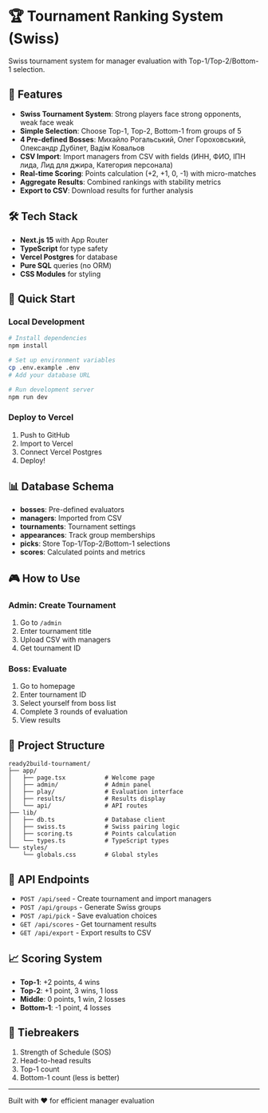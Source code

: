 # 🏆 Tournament Ranking System (Swiss)

Swiss tournament system for manager evaluation with Top-1/Top-2/Bottom-1 selection.

## 🎯 Features

- **Swiss Tournament System**: Strong players face strong opponents, weak face weak
- **Simple Selection**: Choose Top-1, Top-2, Bottom-1 from groups of 5
- **4 Pre-defined Bosses**: Михайло Рогальський, Олег Гороховський, Олександр Дубілет, Вадім Ковальов
- **CSV Import**: Import managers from CSV with fields (ИНН, ФИО, ІПН лида, Лид для джира, Категория персонала)
- **Real-time Scoring**: Points calculation (+2, +1, 0, -1) with micro-matches
- **Aggregate Results**: Combined rankings with stability metrics
- **Export to CSV**: Download results for further analysis

## 🛠 Tech Stack

- **Next.js 15** with App Router
- **TypeScript** for type safety
- **Vercel Postgres** for database
- **Pure SQL** queries (no ORM)
- **CSS Modules** for styling

## 🚀 Quick Start

### Local Development

```bash
# Install dependencies
npm install

# Set up environment variables
cp .env.example .env
# Add your database URL

# Run development server
npm run dev
```

### Deploy to Vercel

1. Push to GitHub
2. Import to Vercel
3. Connect Vercel Postgres
4. Deploy!

## 📊 Database Schema

- **bosses**: Pre-defined evaluators
- **managers**: Imported from CSV
- **tournaments**: Tournament settings
- **appearances**: Track group memberships
- **picks**: Store Top-1/Top-2/Bottom-1 selections
- **scores**: Calculated points and metrics

## 🎮 How to Use

### Admin: Create Tournament

1. Go to `/admin`
2. Enter tournament title
3. Upload CSV with managers
4. Get tournament ID

### Boss: Evaluate

1. Go to homepage
2. Enter tournament ID
3. Select yourself from boss list
4. Complete 3 rounds of evaluation
5. View results

## 📁 Project Structure

```
ready2build-tournament/
├── app/
│   ├── page.tsx           # Welcome page
│   ├── admin/             # Admin panel
│   ├── play/              # Evaluation interface
│   ├── results/           # Results display
│   └── api/               # API routes
├── lib/
│   ├── db.ts              # Database client
│   ├── swiss.ts           # Swiss pairing logic
│   ├── scoring.ts         # Points calculation
│   └── types.ts           # TypeScript types
└── styles/
    └── globals.css        # Global styles
```

## 🔧 API Endpoints

- `POST /api/seed` - Create tournament and import managers
- `POST /api/groups` - Generate Swiss groups
- `POST /api/pick` - Save evaluation choices
- `GET /api/scores` - Get tournament results
- `GET /api/export` - Export results to CSV

## 📈 Scoring System

- **Top-1**: +2 points, 4 wins
- **Top-2**: +1 point, 3 wins, 1 loss
- **Middle**: 0 points, 1 win, 2 losses
- **Bottom-1**: -1 point, 4 losses

## 🏁 Tiebreakers

1. Strength of Schedule (SOS)
2. Head-to-head results
3. Top-1 count
4. Bottom-1 count (less is better)

---

Built with ❤️ for efficient manager evaluation